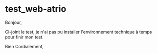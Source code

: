 # test_web-atrio

Bonjour, 

Ci-joint le test, je n'ai pas pu installer l'environnement technique à temps pour finir mon test.

Bien Cordialement,
